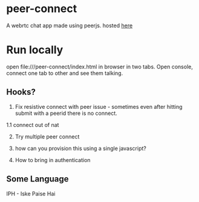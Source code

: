 # peer-connect
A webrtc chat app made using peerjs. hosted [here](https://nilinswap.github.io/peer-connect/)

# Run locally
open file://<abs-path-to-project-container>/peer-connect/index.html in browser in two tabs. Open console, connect one tab to other and see them talking.


## Hooks?
1. Fix resistive connect with peer issue - sometimes even after hitting submit with a peerid there is no connect.

1.1 connect out of nat

2. Try multiple peer connect

3. how can you provision this using a single javascript?

4. How to bring in authentication

## Some Language

IPH - Iske Paise Hai